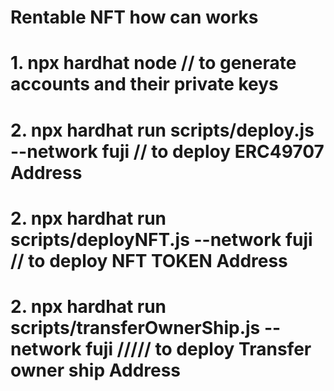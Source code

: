 # Rentable NFT  how can works 

# 1.  npx hardhat node    //  to  generate accounts  and their private keys
# 2.  npx hardhat run scripts/deploy.js --network fuji //  to  deploy  ERC49707 Address
# 2.  npx hardhat run scripts/deployNFT.js --network fuji  //  to  deploy  NFT TOKEN Address
# 2.  npx hardhat run scripts/transferOwnerShip.js --network fuji /////  to  deploy  Transfer owner ship  Address